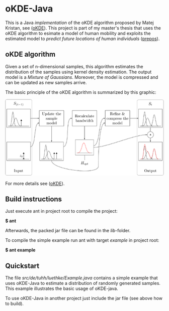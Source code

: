 oKDE-Java
=========

This is a Java *implementation* of the oKDE algorithm proposed by Matej Kristan, 
see ([oKDE](http://www.vicos.si/Research/Multivariate_Online_Kernel_Density_Estimation)).
This project is part of my master's thesis that uses the oKDE algorithm to esimate
a model of human mobility and exploits the estimated model to *predict future locations
of human individuals* ([prepos](https://github.com/joluet/prepos)).

## oKDE algorithm

Given a set of n-dimensional samples, this algorithm estimates 
the distribution of the samples using kernel density estimation.
The output model is a *Mixture of Gaussians*.
Moreover, the model is compressed and can be updated as new samples arrive.

The basic principle of the oKDE algorithm is summarized by this graphic:

![oKDE algorithm](oKDE.png "")

For more details see ([oKDE](http://www.vicos.si/Research/Multivariate_Online_Kernel_Density_Estimation)).

## Build instructions

Just execute ant in project root to compile the project:

**$ ant**

Afterwards, the packed jar file can be found in the *lib*-folder.

To compile the simple example run ant with target *example* in project root:

**$ ant example**

## Quickstart

The file *src/de/tuhh/luethke/Example.java* contains a simple example that uses oKDE-Java
to estimate a distribution of randomly generated samples. This example illustrates the basic usage
of oKDE-java.

To use oKDE-Java in another project just include the jar file (see above how to build).
